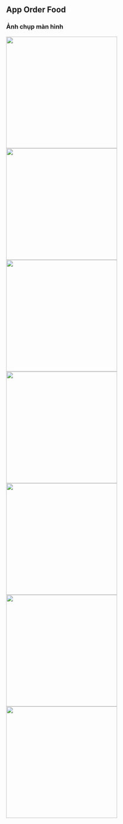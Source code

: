 ## App Order Food
### Ảnh chụp màn hình
<img src="screenshot/sc0.jpg" width="300"> <br />
<img src="screenshot/sc1.jpg" width="300"> <br />
<img src="screenshot/sc2.jpg" width="300"> <br />
<img src="screenshot/sc3.jpg" width="300"> <br />
<img src="screenshot/sc4.jpg" width="300"> <br />
<img src="screenshot/sc5.jpg" width="300"> <br />
<img src="screenshot/sc6.jpg" width="300"> <br />
